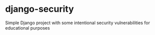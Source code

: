 # django-security
Simple Django project with some intentional security vulnerabilities for educational purposes
